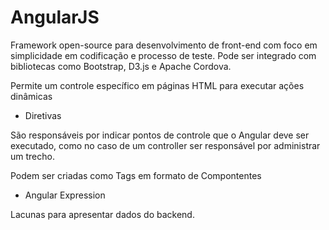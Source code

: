 # AngularJS

Framework open-source para desenvolvimento de front-end com foco em simplicidade em codificação e processo de teste.
Pode ser integrado com bibliotecas como Bootstrap, D3.js e Apache Cordova.

Permite um controle específico em páginas HTML para executar ações dinâmicas

- Diretivas

São responsáveis por indicar pontos de controle que o Angular deve ser executado, como no caso de um controller ser responsável por administrar um trecho.

Podem ser criadas como Tags em formato de Compontentes

- Angular Expression

Lacunas para apresentar dados do backend.

